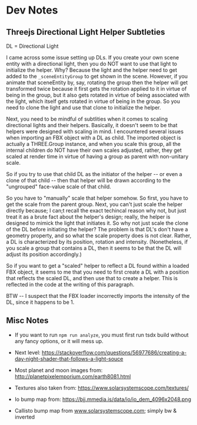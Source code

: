 # Dev Notes

## Threejs Directional Light Helper Subtleties

DL = Directional Light

I came across some issue setting up DLs. If you create your own scene entity with a directional light, then you do NOT want to use that light to initialize the helper. Why? Because the light and the helper need to get added to the `_sceneEntityGroup` to get shown in the scene. However, if you animate that sceneEntity by, say, rotating the group then the helper will get transformed twice because it first gets the rotation applied to it in virtue of being in the group, but it also gets rotated in virtue of being associated with the light, which itself gets rotated in virtue of being in the group. So you need to clone the light and use that clone to initialize the helper.

Next, you need to be mindful of subtlities when it comes to scaling directional lights and their helpers. Basically, it doesn't seem to be that helpers were designed with scaling in mind. I encountered several issues when importing an FBX object with a DL as child. The imported object is actually a THREE.Group instance, and when you scale this group, all the internal children do NOT have their own scales adjusted, rather, they get scaled at render time in virtue of having a group as parent with non-unitary scale.

So if you try to use that child DL as the initiator of the helper -- or even a clone of that child -- then that helper will be drawn according to the "ungrouped" face-value scale of that child.

So you have to "manually" scale that helper somehow. So first, you have to get the scale from the parent group. Next, you can't just scale the helper directly because; I can;t recall the exact techincal reason why not, but just treat it as a brute fact about the helper's design; really, the helper is designed to mimick the light that initiates it. So why not just scale the clone of the DL before initiating the helper? The problem is that DL's don't have a geometry property, and so what the scale property does is not clear. Rather, a DL is characterized by its position, rotation and intensity. (Nonetheless, if you scale a group that contains a DL, then it seems to be that the DL will adjust its position accordingly.)

So if you want to get a "scaled" helper to reflect a DL found within a loaded FBX object, it seems to me that you need to first create a DL with a position that reflects the scaled DL, and then use that to create a helper. This is reflected in the code at the writing of this paragraph.

BTW -- I suspect that the FBX loader incorrectly imports the intensity of the DL, since it happens to be 1.

## Misc Notes

- If you want to run `npm run analyze`, you must first run tsdx build without any fancy options, or it will mess up.

- Next level: https://stackoverflow.com/questions/56977686/creating-a-day-night-shader-that-follows-a-light-souce

- Most planet and moon images from: http://planetpixelemporium.com/earth8081.html

- Textures also taken from: https://www.solarsystemscope.com/textures/

- Io bump map from: https://bjj.mmedia.is/data/io/io_dem_4096x2048.png

- Callisto bump map from www.solarsystemscope.com; simply bw & inverted
